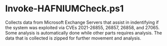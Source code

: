 # Invoke-HAFNIUMCheck.ps1
Collects data from Microsoft Exchange Servers that assist in indentifying if the system was exploited via CVEs 2021-26855, 26857, 26858, and 27065. Some
analysis is automatically done while other parts requires analysis. The data that is collected is zipped for further movement and analysis. 

